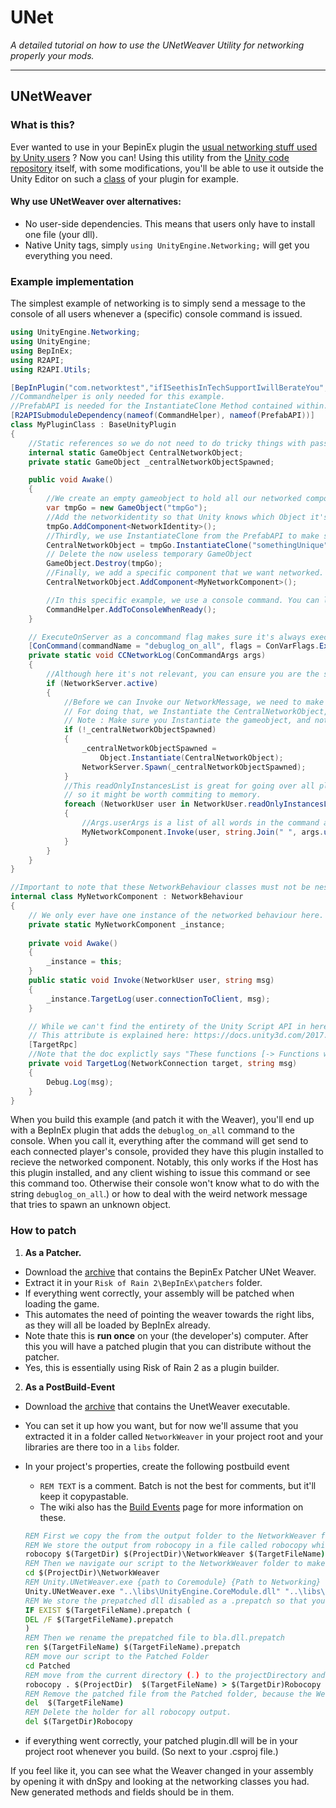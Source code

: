 # UNet

 *A detailed tutorial on how to use the UNetWeaver Utility for networking properly your mods.*

---
## UNetWeaver

### What is this?

Ever wanted to use in your BepinEx plugin the [usual networking stuff used by Unity users](https://docs.unity3d.com/2018.3/Documentation/Manual/UNetActions.html) ?
Now you can! Using this utility from the [Unity code repository](https://github.com/Unity-Technologies/UnityCsReference/blob/2018.3/Extensions/Networking/Weaver/) itself, with some modifications, you'll be able to use it outside the Unity Editor on such a [class](https://gist.github.com/xiaoxiao921/2aed4cdac1352a41e087908a51cf27ec) of your plugin for example.

#### Why use UNetWeaver over alternatives:

* No user-side dependencies. This means that users only have to install one file (your dll).
* Native Unity tags, simply `using UnityEngine.Networking;` will get you everything you need.


### Example implementation
The simplest example of networking is to simply send a message to the console of all users whenever a (specific) console command is issued.

```csharp
using UnityEngine.Networking;
using UnityEngine;
using BepInEx;
using R2API;
using R2API.Utils;

[BepInPlugin("com.networktest","ifISeethisInTechSupportIwillBerateYou","0.0.1")]
//Commandhelper is only needed for this example.
//PrefabAPI is needed for the InstantiateClone Method contained within.
[R2APISubmoduleDependency(nameof(CommandHelper), nameof(PrefabAPI))]
class MyPluginClass : BaseUnityPlugin
{
    //Static references so we do not need to do tricky things with passing references.
    internal static GameObject CentralNetworkObject;
    private static GameObject _centralNetworkObjectSpawned;

    public void Awake()
    {
        //We create an empty gameobject to hold all our networked components. The name of this GameObject is largely irrelevant.
        var tmpGo = new GameObject("tmpGo");
        //Add the networkidentity so that Unity knows which Object it's going to be networking all about.
        tmpGo.AddComponent<NetworkIdentity>();
        //Thirdly, we use InstantiateClone from the PrefabAPI to make sure we have full control over our GameObject.
        CentralNetworkObject = tmpGo.InstantiateClone("somethingUnique");
        // Delete the now useless temporary GameObject
        GameObject.Destroy(tmpGo);
        //Finally, we add a specific component that we want networked. In this example, we will only be adding one, but you can add as many components here as you like. Make sure these components inherit from NetworkBehaviour.
        CentralNetworkObject.AddComponent<MyNetworkComponent>();

        //In this specific example, we use a console command. You can look at https://github.com/risk-of-thunder/R2Wiki/wiki/Console-Commands for more information on that.
        CommandHelper.AddToConsoleWhenReady();
    }

    // ExecuteOnServer as a concommand flag makes sure it's always exectuted on the... you guessed it, server.
    [ConCommand(commandName = "debuglog_on_all", flags = ConVarFlags.ExecuteOnServer, helpText = "Logs a network message to all connected people.")]
    private static void CCNetworkLog(ConCommandArgs args)
    {
        //Although here it's not relevant, you can ensure you are the server by checking if the NetworkServer is active.
        if (NetworkServer.active)
        {
            //Before we can Invoke our NetworkMessage, we need to make sure our centralized networkobject is spawned.
            // For doing that, we Instantiate the CentralNetworkObject, we obviously check if we don't already have one that is already instantiated and activated in the current scene.
            // Note : Make sure you Instantiate the gameobject, and not spawn it directly, it would get deleted otherwise on scene change, even with DontDestroyOnLoad.
            if (!_centralNetworkObjectSpawned)
            {
                _centralNetworkObjectSpawned = 
                    Object.Instantiate(CentralNetworkObject);
                NetworkServer.Spawn(_centralNetworkObjectSpawned);
            }
            //This readOnlyInstancesList is great for going over all players in general, 
            // so it might be worth commiting to memory.
            foreach (NetworkUser user in NetworkUser.readOnlyInstancesList)
            {
                //Args.userArgs is a list of all words in the command arguments.
                MyNetworkComponent.Invoke(user, string.Join(" ", args.userArgs));
            }
        }
    }
}

//Important to note that these NetworkBehaviour classes must not be nested for UNetWeaver to find them.
internal class MyNetworkComponent : NetworkBehaviour
{
    // We only ever have one instance of the networked behaviour here.
    private static MyNetworkComponent _instance;
    
    private void Awake()
    {
        _instance = this;
    }
    public static void Invoke(NetworkUser user, string msg)
    {
        _instance.TargetLog(user.connectionToClient, msg);
    }

    // While we can't find the entirety of the Unity Script API in here, we can provide links to them.
    // This attribute is explained here: https://docs.unity3d.com/2017.3/Documentation/ScriptReference/Networking.TargetRpcAttribute.html
    [TargetRpc]
    //Note that the doc explictly says "These functions [-> Functions with the TargetRPC attribute] must begin with the prefix "Target" and cannot be static." 
    private void TargetLog(NetworkConnection target, string msg)
    {
        Debug.Log(msg);
    }
}
```

When you build this example (and patch it with the Weaver), you'll end up with a BepInEx plugin that adds the `debuglog_on_all` command to the console. When you call it, everything after the command will get send to each connected player's console, provided they have this plugin installed to recieve the networked component. 
Notably, this only works if the Host has this plugin installed, and any client wishing to issue this command or see this command too. Otherwise their console won't know what to do with the string `debuglog_on_all`.) or how to deal with the weird network message that tries to spawn an unknown object.

### How to patch

1. **As a Patcher.**

- Download the [archive](https://cdn.discordapp.com/attachments/562704639569428506/685606962712412200/UNetWeaver.zip) that contains the BepinEx Patcher UNet Weaver.
- Extract it in your `Risk of Rain 2\BepInEx\patchers` folder.
- If everything went correctly, your assembly will be patched when loading the game.
- This automates the need of pointing the weaver towards the right libs, as they will all be loaded by BepInEx already.
- Note thate this is **run once** on your (the developer's) computer. After this you will have a patched plugin that you can distribute without the patcher.
- Yes, this is essentially using Risk of Rain 2 as a plugin builder.

2. **As a PostBuild-Event**

- Download the [archive](https://cdn.discordapp.com/attachments/697919673664274563/697919946143039588/NetworkWeaver.zip) that contains the UnetWeaver executable.
- You can set it up how you want, but for now we'll assume that you extracted it in a folder called `NetworkWeaver` in your project root and your libraries are there too in a `libs` folder.
- In your project's properties, create the following postbuild event
  - `REM TEXT` is a comment. Batch is not the best for comments, but it'll keep it copypastable.
  - The wiki also has the [Build Events](https://github.com/risk-of-thunder/R2Wiki/wiki/Build-Events) page for more information on these.

   ```bat
   REM First we copy the from the output folder to the NetworkWeaver folder.
   REM We store the output from robocopy in a file called robocopy which we'll delete at the end of the file.
   robocopy $(TargetDir) $(ProjectDir)\NetworkWeaver $(TargetFileName) > $(TargetDir)Robocopy
   REM Then we navigate our script to the NetworkWeaver folder to make the follow up line less verbose.
   cd $(ProjectDir)\NetworkWeaver
   REM Unity.UNetWeaver.exe {path to Coremodule} {Path to Networking} {Path to output folder} {Path to the dll you want patched} {Path to all needed references for the to-be-patched dll}
   Unity.UNetWeaver.exe "..\libs\UnityEngine.CoreModule.dll" "..\libs\UnityEngine.Networking.dll" "Patched/"  $(TargetFileName) "$(ProjectDir)\libs"
   REM We store the prepatched dll disabled as a .prepatch so that you can check it if you want, but first we need to make sure that file doesn't exist already.
   IF EXIST $(TargetFileName).prepatch (
   DEL /F $(TargetFileName).prepatch
   )
   REM Then we rename the prepatched file to bla.dll.prepatch
   ren $(TargetFileName) $(TargetFileName).prepatch
   REM move our script to the Patched Folder
   cd Patched
   REM move from the current directory (.) to the projectDirectory and store the output once more to the Robocopy file.
   robocopy . $(ProjectDir)  $(TargetFileName) > $(TargetDir)Robocopy
   REM Remove the patched file from the Patched folder, because the Weaver won't run if the file already exists.
   del  $(TargetFileName)
   REM Delete the holder for all robocopy output.
   del $(TargetDir)Robocopy
   ```

- if everything went correctly, your patched plugin.dll will be in your project root whenever you build. (So next to your .csproj file.)

If you feel like it, you can see what the Weaver changed in your assembly by opening it with dnSpy and looking at the networking classes you had. New generated methods and fields should be in them.
